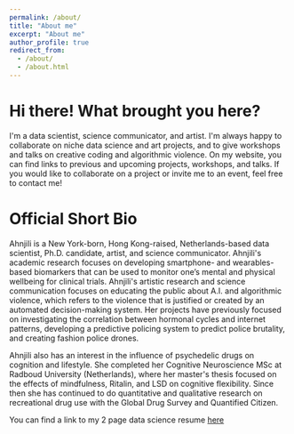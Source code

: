 ```yaml
---
permalink: /about/
title: "About me"
excerpt: "About me"
author_profile: true
redirect_from: 
  - /about/
  - /about.html
---
```



Hi there! What brought you here?
========
I'm a data scientist, science communicator, and artist. I'm always happy to collaborate on niche data science and art projects, and to give workshops and talks on creative coding and algorithmic violence. On my website, you can find links to previous and upcoming projects, workshops, and talks. If you would like to collaborate on a project or invite me to an event, feel free to contact me!


Official Short Bio
========
Ahnjili is a New York-born, Hong Kong-raised, Netherlands-based data scientist, Ph.D. candidate, artist, and science communicator. Ahnjili's academic research focuses on developing smartphone- and wearables-based biomarkers that can be used to monitor one’s mental and physical wellbeing for clinical trials. Ahnjili's artistic research and science communication focuses on educating the public about A.I. and algorithmic violence, which refers to the violence that is justified or created by an automated decision-making system. Her projects have previously focused on investigating the correlation between hormonal cycles and internet patterns, developing a predictive policing system to predict police brutality, and creating fashion police drones.

Ahnjili also has an interest in the influence of psychedelic drugs on cognition and lifestyle. She completed her Cognitive Neuroscience MSc at Radboud University (Netherlands), where her master's thesis focused on the effects of mindfulness, Ritalin, and LSD on cognitive flexibility. Since then she has continued to do quantitative and qualitative research on recreational drug use with the Global Drug Survey and Quantified Citizen.

You can find a link to my 2 page data science resume [here](https://drive.google.com/file/d/1pB8tsQQLdivNiCU0xmlgMQW2brGaxQ0x/view?usp=drive_link)
